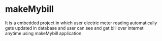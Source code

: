 # makeMybill
It is a embedded project in which user electric meter reading automatically gets updated in database and user can see and get bill over internet  anytime using makeMybill application.
